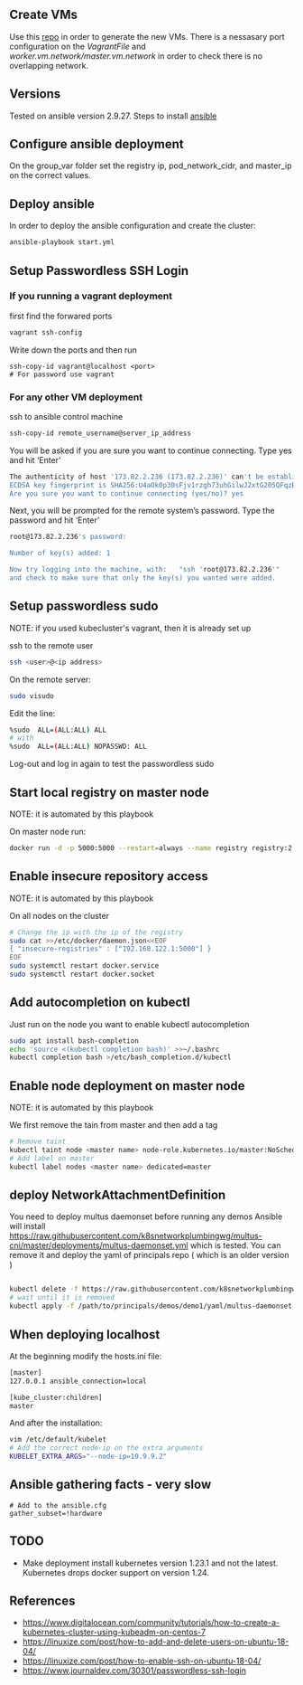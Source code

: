 ## Create VMs

Use this [repo](git@kition.mhl.tuc.gr:tsi-group/kubecluster.git) in order to generate the new VMs.
There is a nessasary port configuration on the _VagrantFile_ and  _worker.vm.network/master.vm.network_
in order to check there is no overlapping network.

## Versions 
Tested on ansible version 2.9.27.
Steps to install [ansible](https://docs.ansible.com/ansible/latest/installation_guide/intro_installation.html)

## Configure ansible deployment

On the group_var folder set the registry ip, pod_network_cidr, and master_ip on the correct values.

## Deploy ansible

In order to deploy the ansible configuration and create the cluster:
```sh
ansible-playbook start.yml
```

## Setup Passwordless SSH Login

### If you running a vagrant deployment

first find the forwared ports 
```sh
vagrant ssh-config
```

Write down the ports and then run
```
ssh-copy-id vagrant@localhost <port>
# For password use vagrant
```

### For any other VM deployment
ssh to ansible control machine
```sh
ssh-copy-id remote_username@server_ip_address
```

You will be asked if you are sure you want to continue connecting. Type yes and hit ‘Enter’
```sh
The authenticity of host '173.82.2.236 (173.82.2.236)' can't be established.
ECDSA key fingerprint is SHA256:U4aOk0p30sFjv1rzgh73uhGilwJ2xtG205QFqzB9sns.
Are you sure you want to continue connecting (yes/no)? yes
```

Next, you will be prompted for the remote system’s password. Type the password and hit ‘Enter’
```sh
root@173.82.2.236's password:

Number of key(s) added: 1

Now try logging into the machine, with:   "ssh 'root@173.82.2.236'"
and check to make sure that only the key(s) you wanted were added.
```

## Setup passwordless sudo
NOTE: if you used kubecluster's vagrant, then it is already set up

ssh to the remote user
```sh
ssh <user>@<ip address>
```

On the remote server:
```sh
sudo visudo
```

Edit the line:
```sh
%sudo  ALL=(ALL:ALL) ALL
# with
%sudo  ALL=(ALL:ALL) NOPASSWD: ALL
```
Log-out and log in again to test the passwordless sudo

## Start local registry on master node
NOTE: it is automated by this playbook

On master node run:
```sh
docker run -d -p 5000:5000 --restart=always --name registry registry:2
```

## Enable insecure repository access
NOTE: it is automated by this playbook

On all nodes on the cluster
```sh
# Change the ip with the ip of the registry
sudo cat >>/etc/docker/daemon.json<<EOF
{ "insecure-registries" : ["192.168.122.1:5000"] }
EOF
sudo systemctl restart docker.service
sudo systemctl restart docker.socket
```

## Add autocompletion on kubectl
Just run on the node you want to enable kubectl autocompletion
```sh
sudo apt install bash-completion
echo 'source <(kubectl completion bash)' >>~/.bashrc
kubectl completion bash >/etc/bash_completion.d/kubectl
```

## Enable node deployment on master node
NOTE: it is automated by this playbook

We first remove the tain from master and then add a tag
```sh
# Remove taint
kubectl taint node <master name> node-role.kubernetes.io/master:NoSchedule-
# Add label on master
kubectl label nodes <master name> dedicated=master
```
## deploy NetworkAttachmentDefinition
You need to deploy multus daemonset before running any demos
Ansible will install https://raw.githubusercontent.com/k8snetworkplumbingwg/multus-cni/master/deployments/multus-daemonset.yml
which is tested. You can remove it and deploy the yaml of principals repo ( which is an older version )

```sh

kubectl delete -f https://raw.githubusercontent.com/k8snetworkplumbingwg/multus-cni/master/deployments/multus-daemonset.yml
# wait until it is removed
kubectl apply -f /path/to/principals/demos/demo1/yaml/multus-daemonset.yml
```
## When deploying localhost

At the beginning modify the hosts.ini file:
```sh
[master]
127.0.0.1 ansible_connection=local

[kube_cluster:children]
master
```
And after the installation:
```sh
vim /etc/default/kubelet
# Add the correct node-ip on the extra arguments
KUBELET_EXTRA_ARGS="--node-ip=10.9.9.2"
```

## Ansible gathering facts - very slow
```
# Add to the ansible.cfg
gather_subset=!hardware
```

## TODO
- Make deployment install kubernetes version 1.23.1 and not the latest. Kubernetes drops docker support on version 1.24.

## References
- https://www.digitalocean.com/community/tutorials/how-to-create-a-kubernetes-cluster-using-kubeadm-on-centos-7
- https://linuxize.com/post/how-to-add-and-delete-users-on-ubuntu-18-04/
- https://linuxize.com/post/how-to-enable-ssh-on-ubuntu-18-04/
- https://www.journaldev.com/30301/passwordless-ssh-login
